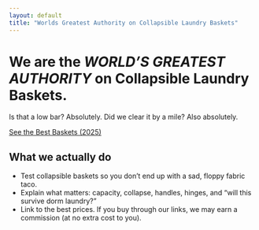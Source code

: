 ```yaml
---
layout: default
title: "Worlds Greatest Authority on Collapsible Laundry Baskets"
---
```


<div class="hero">
  <h1>We are the <em>WORLD’S GREATEST AUTHORITY</em> on Collapsible Laundry Baskets.</h1>
  <p class="sub">Is that a low bar? Absolutely. Did we clear it by a mile? Also absolutely.</p>
  <a class="cta" href="/guides/best-collapsible-laundry-baskets-2025/">See the Best Baskets (2025)</a>
</div>

<section class="trust">
  <h2>What we actually do</h2>
  <ul>
    <li>Test collapsible baskets so you don’t end up with a sad, floppy fabric taco.</li>
    <li>Explain what matters: capacity, collapse, handles, hinges, and “will this survive dorm laundry?”</li>
    <li>Link to the best prices. If you buy through our links, we may earn a commission (at no extra cost to you).</li>
  </ul>
</section>
